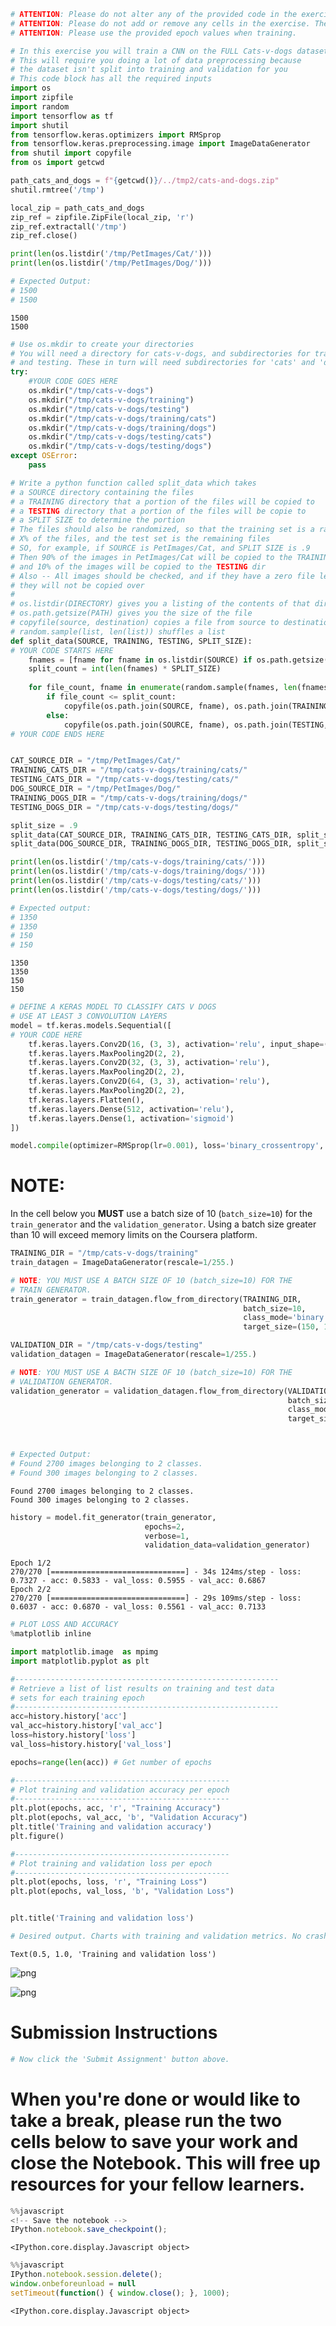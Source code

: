 ```python
# ATTENTION: Please do not alter any of the provided code in the exercise. Only add your own code where indicated
# ATTENTION: Please do not add or remove any cells in the exercise. The grader will check specific cells based on the cell position.
# ATTENTION: Please use the provided epoch values when training.

# In this exercise you will train a CNN on the FULL Cats-v-dogs dataset
# This will require you doing a lot of data preprocessing because
# the dataset isn't split into training and validation for you
# This code block has all the required inputs
import os
import zipfile
import random
import tensorflow as tf
import shutil
from tensorflow.keras.optimizers import RMSprop
from tensorflow.keras.preprocessing.image import ImageDataGenerator
from shutil import copyfile
from os import getcwd
```


```python
path_cats_and_dogs = f"{getcwd()}/../tmp2/cats-and-dogs.zip"
shutil.rmtree('/tmp')

local_zip = path_cats_and_dogs
zip_ref = zipfile.ZipFile(local_zip, 'r')
zip_ref.extractall('/tmp')
zip_ref.close()

```


```python
print(len(os.listdir('/tmp/PetImages/Cat/')))
print(len(os.listdir('/tmp/PetImages/Dog/')))

# Expected Output:
# 1500
# 1500
```

    1500
    1500



```python
# Use os.mkdir to create your directories
# You will need a directory for cats-v-dogs, and subdirectories for training
# and testing. These in turn will need subdirectories for 'cats' and 'dogs'
try:
    #YOUR CODE GOES HERE
    os.mkdir("/tmp/cats-v-dogs")
    os.mkdir("/tmp/cats-v-dogs/training")
    os.mkdir("/tmp/cats-v-dogs/testing")
    os.mkdir("/tmp/cats-v-dogs/training/cats")
    os.mkdir("/tmp/cats-v-dogs/training/dogs")
    os.mkdir("/tmp/cats-v-dogs/testing/cats")
    os.mkdir("/tmp/cats-v-dogs/testing/dogs")
except OSError:
    pass
```


```python
# Write a python function called split_data which takes
# a SOURCE directory containing the files
# a TRAINING directory that a portion of the files will be copied to
# a TESTING directory that a portion of the files will be copie to
# a SPLIT SIZE to determine the portion
# The files should also be randomized, so that the training set is a random
# X% of the files, and the test set is the remaining files
# SO, for example, if SOURCE is PetImages/Cat, and SPLIT SIZE is .9
# Then 90% of the images in PetImages/Cat will be copied to the TRAINING dir
# and 10% of the images will be copied to the TESTING dir
# Also -- All images should be checked, and if they have a zero file length,
# they will not be copied over
#
# os.listdir(DIRECTORY) gives you a listing of the contents of that directory
# os.path.getsize(PATH) gives you the size of the file
# copyfile(source, destination) copies a file from source to destination
# random.sample(list, len(list)) shuffles a list
def split_data(SOURCE, TRAINING, TESTING, SPLIT_SIZE):
# YOUR CODE STARTS HERE
    fnames = [fname for fname in os.listdir(SOURCE) if os.path.getsize(os.path.join(SOURCE, fname)) > 0]
    split_count = int(len(fnames) * SPLIT_SIZE)
    
    for file_count, fname in enumerate(random.sample(fnames, len(fnames)), start=1):
        if file_count <= split_count:
            copyfile(os.path.join(SOURCE, fname), os.path.join(TRAINING, fname))
        else:
            copyfile(os.path.join(SOURCE, fname), os.path.join(TESTING, fname))
# YOUR CODE ENDS HERE


CAT_SOURCE_DIR = "/tmp/PetImages/Cat/"
TRAINING_CATS_DIR = "/tmp/cats-v-dogs/training/cats/"
TESTING_CATS_DIR = "/tmp/cats-v-dogs/testing/cats/"
DOG_SOURCE_DIR = "/tmp/PetImages/Dog/"
TRAINING_DOGS_DIR = "/tmp/cats-v-dogs/training/dogs/"
TESTING_DOGS_DIR = "/tmp/cats-v-dogs/testing/dogs/"

split_size = .9
split_data(CAT_SOURCE_DIR, TRAINING_CATS_DIR, TESTING_CATS_DIR, split_size)
split_data(DOG_SOURCE_DIR, TRAINING_DOGS_DIR, TESTING_DOGS_DIR, split_size)
```


```python
print(len(os.listdir('/tmp/cats-v-dogs/training/cats/')))
print(len(os.listdir('/tmp/cats-v-dogs/training/dogs/')))
print(len(os.listdir('/tmp/cats-v-dogs/testing/cats/')))
print(len(os.listdir('/tmp/cats-v-dogs/testing/dogs/')))

# Expected output:
# 1350
# 1350
# 150
# 150
```

    1350
    1350
    150
    150



```python
# DEFINE A KERAS MODEL TO CLASSIFY CATS V DOGS
# USE AT LEAST 3 CONVOLUTION LAYERS
model = tf.keras.models.Sequential([
# YOUR CODE HERE
    tf.keras.layers.Conv2D(16, (3, 3), activation='relu', input_shape=(150, 150, 3)),
    tf.keras.layers.MaxPooling2D(2, 2),
    tf.keras.layers.Conv2D(32, (3, 3), activation='relu'),
    tf.keras.layers.MaxPooling2D(2, 2),
    tf.keras.layers.Conv2D(64, (3, 3), activation='relu'),
    tf.keras.layers.MaxPooling2D(2, 2),
    tf.keras.layers.Flatten(),
    tf.keras.layers.Dense(512, activation='relu'),
    tf.keras.layers.Dense(1, activation='sigmoid')
])

model.compile(optimizer=RMSprop(lr=0.001), loss='binary_crossentropy', metrics=['acc'])
```

# NOTE:

In the cell below you **MUST** use a batch size of 10 (`batch_size=10`) for the `train_generator` and the `validation_generator`. Using a batch size greater than 10 will exceed memory limits on the Coursera platform.


```python
TRAINING_DIR = "/tmp/cats-v-dogs/training"
train_datagen = ImageDataGenerator(rescale=1/255.)

# NOTE: YOU MUST USE A BATCH SIZE OF 10 (batch_size=10) FOR THE 
# TRAIN GENERATOR.
train_generator = train_datagen.flow_from_directory(TRAINING_DIR,
                                                    batch_size=10,
                                                    class_mode='binary',
                                                    target_size=(150, 150))

VALIDATION_DIR = "/tmp/cats-v-dogs/testing"
validation_datagen = ImageDataGenerator(rescale=1/255.)

# NOTE: YOU MUST USE A BACTH SIZE OF 10 (batch_size=10) FOR THE 
# VALIDATION GENERATOR.
validation_generator = validation_datagen.flow_from_directory(VALIDATION_DIR,
                                                              batch_size=10,
                                                              class_mode='binary',
                                                              target_size=(150,150))



# Expected Output:
# Found 2700 images belonging to 2 classes.
# Found 300 images belonging to 2 classes.
```

    Found 2700 images belonging to 2 classes.
    Found 300 images belonging to 2 classes.



```python
history = model.fit_generator(train_generator,
                              epochs=2,
                              verbose=1,
                              validation_data=validation_generator)

```

    Epoch 1/2
    270/270 [==============================] - 34s 124ms/step - loss: 0.7327 - acc: 0.5833 - val_loss: 0.5955 - val_acc: 0.6867
    Epoch 2/2
    270/270 [==============================] - 29s 109ms/step - loss: 0.6037 - acc: 0.6870 - val_loss: 0.5561 - val_acc: 0.7133



```python
# PLOT LOSS AND ACCURACY
%matplotlib inline

import matplotlib.image  as mpimg
import matplotlib.pyplot as plt

#-----------------------------------------------------------
# Retrieve a list of list results on training and test data
# sets for each training epoch
#-----------------------------------------------------------
acc=history.history['acc']
val_acc=history.history['val_acc']
loss=history.history['loss']
val_loss=history.history['val_loss']

epochs=range(len(acc)) # Get number of epochs

#------------------------------------------------
# Plot training and validation accuracy per epoch
#------------------------------------------------
plt.plot(epochs, acc, 'r', "Training Accuracy")
plt.plot(epochs, val_acc, 'b', "Validation Accuracy")
plt.title('Training and validation accuracy')
plt.figure()

#------------------------------------------------
# Plot training and validation loss per epoch
#------------------------------------------------
plt.plot(epochs, loss, 'r', "Training Loss")
plt.plot(epochs, val_loss, 'b', "Validation Loss")


plt.title('Training and validation loss')

# Desired output. Charts with training and validation metrics. No crash :)
```




    Text(0.5, 1.0, 'Training and validation loss')




![png](output_10_1.png)



![png](output_10_2.png)


# Submission Instructions


```python
# Now click the 'Submit Assignment' button above.
```

# When you're done or would like to take a break, please run the two cells below to save your work and close the Notebook. This will free up resources for your fellow learners. 


```javascript
%%javascript
<!-- Save the notebook -->
IPython.notebook.save_checkpoint();
```


    <IPython.core.display.Javascript object>



```javascript
%%javascript
IPython.notebook.session.delete();
window.onbeforeunload = null
setTimeout(function() { window.close(); }, 1000);
```


    <IPython.core.display.Javascript object>



```python

```

